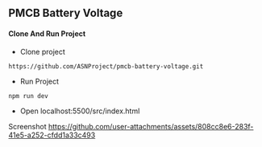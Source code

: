 ## PMCB Battery Voltage

#### Clone And Run Project
- Clone project
```
https://github.com/ASNProject/pmcb-battery-voltage.git
```
- Run Project
```
npm run dev
```
- Open localhost:5500/src/index.html

Screenshot
https://github.com/user-attachments/assets/808cc8e6-283f-41e5-a252-cfdd1a33c493

